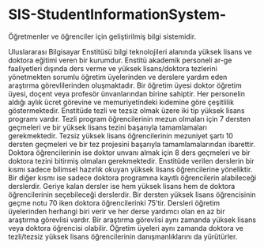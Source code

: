 # SIS-StudentInformationSystem-
Öğretmenler ve öğrenciler için geliştirilmiş bilgi sistemidir.

Uluslararası Bilgisayar Enstitüsü bilgi teknolojileri alanında yüksek lisans ve doktora eğitimi 
veren bir kurumdur. Enstitü akademik personeli ar-ge faaliyetleri dışında ders verme ve 
yüksek lisans/doktora tezlerini yönetmekten sorumlu öğretim üyelerinden ve derslere yardım 
eden araştırma görevlilerinden oluşmaktadır. Bir öğretim üyesi doktor öğretim üyesi, doçent 
veya profesör ünvanlarından birine sahiptir. Her personelin aldığı aylık ücret görevine ve 
memuriyetindeki kıdemine göre çeşitlilik göstermektedir.
Enstitüde tezli ve tezsiz olmak üzere iki tip yüksek lisans programı vardır. Tezli program 
öğrencilerinin mezun olmaları için 7 dersten geçmeleri ve bir yüksek lisans tezini başarıyla 
tamamlamaları gerekmektedir. Tezsiz yüksek lisans öğrencilerinin mezuniyet şartı 10 dersten 
geçmeleri ve bir tez projesini başarıyla tamamlamalarından ibarettir. Doktora öğrencilerinin 
ise doktor unvanı almak için 8 ders geçmeleri ve bir doktora tezini bitirmiş olmaları 
gerekmektedir. Enstitüde verilen derslerin bir kısmı sadece bilimsel hazırlık okuyan yüksek 
lisans öğrencilerine yöneliktir. Bir diğer kısmı ise sadece doktora programına kayıtlı 
öğrencilerin alabileceği derslerdir. Geriye kalan dersler ise hem yüksek lisans hem de doktora 
öğrencilerinin seçebileceği derslerdir. Bir dersten yüksek lisans öğrencisinin geçme notu 70 
iken doktora öğrencilerinki 75’tir. Dersleri öğretim üyelerinden herhangi biri verir ve her 
derse yardımcı olan en az bir araştırma görevlisi vardır. Bir araştırma görevlisi aynı zamanda 
yüksek lisans veya doktora öğrencisi olabilir. Öğretim üyeleri aynı zamanda doktora ve 
tezli/tezsiz yüksek lisans öğrencilerinin danışmanlıklarını da yürütürler.

